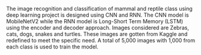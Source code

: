 The image recognition and classification of mammal and reptile class using deep learning project is designed using CNN and RNN. 
The CNN model is MobileNetV2 while the RNN model is Long-Short Term Memory (LSTM) using the encoder and decoder approach.
Images considered are Zebras, cats, dogs, snakes and turtles. These images are gotten from Kaggle and redefined to meet the specific need. A total of 5,000 images with 1,000 from each class is used to train the model.
